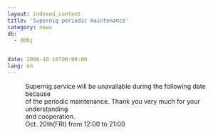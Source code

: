 ```yaml
---
layout: indexed_content
title: 'Supernig periodic maintenance'
category: news
db:
  - ddbj


date: 2006-10-16T00:00:00
lang: en
---
```


<dd>Supernig service will be unavailable during the following date because<br> of the periodic maintenance. Thank you very much for your understanding<br> and cooperation.
<dd>Oct. 20th(FRI) from 12:00 to 21:00</dd>
</dd>
